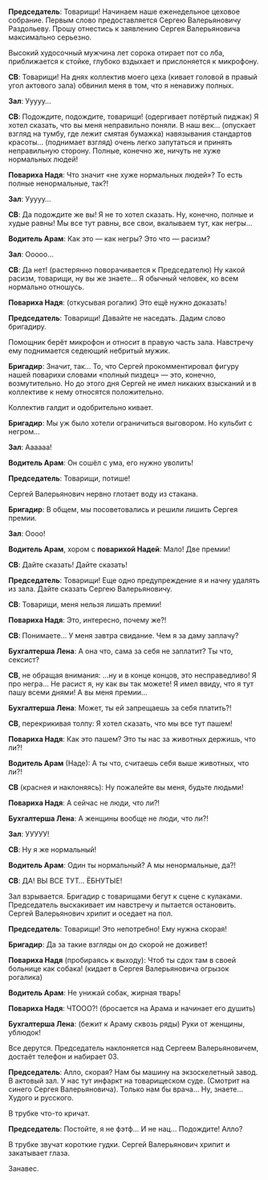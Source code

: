 **Председатель**: Товарищи! Начинаем наше еженедельное цеховое собрание. Первым слово предоставляется Сергею Валерьяновичу Раздольеву. Прошу отнестись к заявлению Сергея Валерьяновича максимально серьезно.

Высокий худосочный мужчина лет сорока отирает пот со лба, приближается к стойке, глубоко вздыхает и прислоняется к микрофону.

**СВ**: Товарищи! На днях коллектив моего цеха (кивает головой в правый угол актового зала) обвинил меня в том, что я ненавижу полных.

**Зал**: Ууууу…

**СВ**: Подождите, подождите, товарищи! (одергивает потёртый пиджак) Я хотел сказать, что вы меня неправильно поняли. В наш век… (опускает взгляд на тумбу, где лежит смятая бумажка) навязывания стандартов красоты… (поднимает взгляд) очень легко запутаться и принять неправильную сторону. Полные, конечно же, ничуть не хуже нормальных людей!

**Повариха Надя**: Что значит «не хуже нормальных людей»? То есть полные ненормальные, так?!

**Зал**: Ууууу…

**СВ**: Да подождите же вы! Я не то хотел сказать. Ну, конечно, полные и худые равны! Мы все тут равны, все свои, вкалываем тут, как негры…

**Водитель Арам**: Как это — как негры? Это что — расизм?

**Зал**: Ооооо…

**СВ**: Да нет! (растерянно поворачивается к Председателю) Ну какой расизм, товарищи, ну вы же знаете… Я обычный человек, ко всем нормально отношусь.

**Повариха Надя**: (откусывая рогалик) Это ещё нужно доказать!

**Председатель**: Товарищи! Давайте не наседать. Дадим слово бригадиру.

Помощник берёт микрофон и относит в правую часть зала. Навстречу ему поднимается седеющий небритый мужик.

**Бригадир**: Значит, так… То, что Сергей прокомментировал фигуру нашей поварихи словами «полный пиздец» — это, конечно, возмутительно. Но до этого дня Сергей не имел никаких взысканий и в коллективе к нему относятся положительно.

Коллектив галдит и одобрительно кивает.

**Бригадир**: Мы уж было хотели ограничиться выговором. Но кульбит с негром…

**Зал**: Аааааа!

**Водитель Арам**: Он сошёл с ума, его нужно уволить!

**Председатель**: Товарищи, потише!

Сергей Валерьянович нервно глотает воду из стакана.

**Бригадир**: В общем, мы посоветовались и решили лишить Сергея премии.

**Зал**: Оооо!

**Водитель Арам**, хором с **поварихой Надей**: Мало! Две премии!

**СВ**: Дайте сказать! Дайте сказать!

**Председатель**: Товарищи! Еще одно предупреждение я и начну удалять из зала. Дайте сказать Сергею Валерьяновичу.

**СВ**: Товарищи, меня нельзя лишать премии!

**Повариха Надя**: Это, интересно, почему же?!

**СВ**: Понимаете… У меня завтра свидание. Чем я за даму заплачу?

**Бухгалтерша Лена**: А она что, сама за себя не заплатит? Ты что, сексист?

**СВ**, не обращая внимания: …ну и в конце концов, это несправедливо! Я про негра… Не расист я, ну как вы так можете! Я имел ввиду, что я тут пашу всеми днями! А вы меня премии…

**Бухгалтерша Лена**: Может, ты ей запрещаешь за себя платить?!

**СВ**, перекрикивая толпу: Я хотел сказать, что мы все тут пашем!

**Повариха Надя**: Как это пашем? Это ты нас за животных держишь, что ли?!

**Водитель Арам** (Наде): А ты что, считаешь себя выше животных, что ли?!

**СВ** (краснея и наклоняясь): Ну пожалейте вы меня, будьте людьми!

**Повариха Надя**: А сейчас не люди, что ли?!

**Бухгалтерша Лена**: А женщины вообще не люди, что ли?!

**Зал**: УУУУУ!

**СВ**: Ну я же нормальный!

**Водитель Арам**: Один ты нормальный? А мы ненормальные, да?!

**СВ**: ДА! ВЫ ВСЕ ТУТ… ЁБНУТЫЕ!

Зал взрывается. Бригадир с товарищами бегут к сцене с кулаками. Председатель выскакивает им навстречу и пытается остановить. Сергей Валерьянович хрипит и оседает на пол.

**Председатель**: Товарищи! Это непотребно! Ему нужна скорая!

**Бригадир**: Да за такие взгляды он до скорой не доживет!

**Повариха Надя** (пробираясь к выходу): Чтоб ты сдох там в своей больнице как собака! (кидает в Сергея Валерьяновича огрызок рогалика)

**Водитель Арам**: Не унижай собак, жирная тварь!

**Повариха Надя**: ЧТООО?! (бросается на Арама и начинает его душить)

**Бухгалтерша Лена**: (бежит к Араму сквозь ряды) Руки от женщины, ублюдок!

Все дерутся. Председатель наклоняется над Сергеем Валерьяновичем, достаёт телефон и набирает 03.

**Председатель**: Алло, скорая? Нам бы машину на экзоскелетный завод. В актовый зал. У нас тут инфаркт на товарищеском суде. (Смотрит на синего Сергея Валерьяновича). Только нам бы врача… Ну, знаете… Худого и русского.

В трубке что-то кричат.

**Председатель**: Постойте, я не фэтф… И не нац… Подождите! Алло?

В трубке звучат короткие гудки. Сергей Валерьянович хрипит и закатывает глаза.

Занавес.